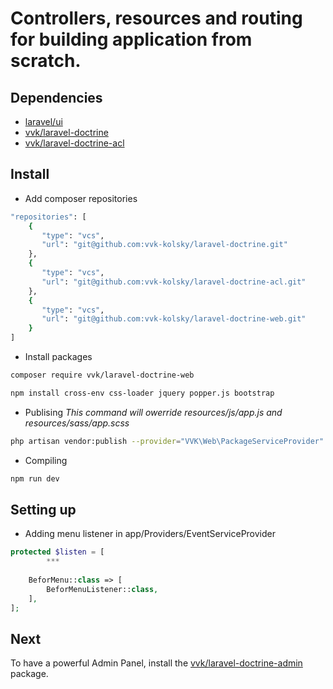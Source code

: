 # Controllers, resources and routing for building application from scratch.

## Dependencies

 * [laravel/ui](https://github.com/laravel/ui)
 * [vvk/laravel-doctrine](https://github.com/vvk-kolsky/laravel-doctrine)
 * [vvk/laravel-doctrine-acl](https://github.com/vvk-kolsky/laravel-doctrine-acl)

## Install

* Add composer repositories

```BASH
"repositories": [
	{
       "type": "vcs",
       "url": "git@github.com:vvk-kolsky/laravel-doctrine.git"
    },
    {
       "type": "vcs",
       "url": "git@github.com:vvk-kolsky/laravel-doctrine-acl.git"
    },
    {
       "type": "vcs",
       "url": "git@github.com:vvk-kolsky/laravel-doctrine-web.git"
    }
]
```

* Install packages

```BASH
composer require vvk/laravel-doctrine-web
```

```BASH
npm install cross-env css-loader jquery popper.js bootstrap
```

* Publising _This command will owerride resources/js/app.js and resources/sass/app.scss_

```BASH
php artisan vendor:publish --provider="VVK\Web\PackageServiceProvider" --force
```

* Compiling

```BASH
npm run dev
```

## Setting up

* Adding menu listener in app/Providers/EventServiceProvider

```PHP
protected $listen = [
        ***
        
    BeforMenu::class => [
        BeforMenuListener::class,
    ],
];
```

## Next

To have a powerful Admin Panel, install the [vvk/laravel-doctrine-admin](https://github.com/vvk-kolsky/laravel-doctrine-admin) package.

